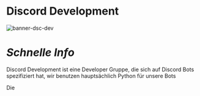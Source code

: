 # Discord Development

![banner-dsc-dev](https://user-images.githubusercontent.com/91831917/175775690-43ffb0d7-26ff-45ff-b8e0-b0962a225960.png)


# *Schnelle Info*
Discord Development ist eine Developer Gruppe, die sich auf Discord Bots spezifiziert hat, wir benutzen hauptsächlich Python für unsere Bots


Die
